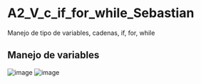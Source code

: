 # A2_V_c_if_for_while_Sebastian
Manejo de tipo de variables, cadenas, if, for, while
## Manejo de variables
![image](https://github.com/user-attachments/assets/0730b640-9bb8-4a9f-ad8e-d1928835fee5)
![image](https://github.com/user-attachments/assets/750e4bed-2eec-41ed-ab38-f1904f1eb61d)

